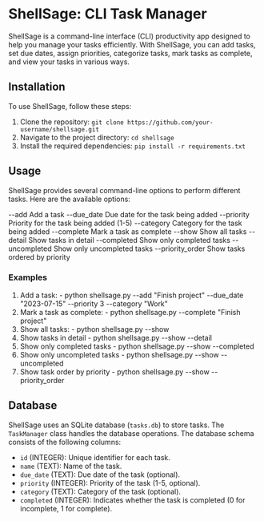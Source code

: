 # ShellSage: CLI Task Manager

ShellSage is a command-line interface (CLI) productivity app designed to help you manage your tasks efficiently. With ShellSage, you can add tasks, set due dates, assign priorities, categorize tasks, mark tasks as complete, and view your tasks in various ways.

## Installation

To use ShellSage, follow these steps:

1. Clone the repository: `git clone https://github.com/your-username/shellsage.git`
2. Navigate to the project directory: `cd shellsage`
3. Install the required dependencies: `pip install -r requirements.txt`

## Usage

ShellSage provides several command-line options to perform different tasks. Here are the available options:

--add              Add a task
--due_date         Due date for the task being added
--priority         Priority for the task being added (1-5)
--category         Category for the task being added
--complete         Mark a task as complete
--show             Show all tasks
--detail           Show tasks in detail
--completed        Show only completed tasks
--uncompleted      Show only uncompleted tasks
--priority_order   Show tasks ordered by priority

### Examples
1.  Add a task:
        - python shellsage.py --add "Finish project" --due_date "2023-07-15" --priority 3 --category "Work"
2.  Mark a task as complete:
        - python shellsage.py --complete "Finish project"
3.  Show all tasks:
        - python shellsage.py --show
4.  Show tasks in detail
        - python shellsage.py --show --detail
5.  Show only completed tasks
        - python shellsage.py --show --completed
6.  Show only uncompleted tasks
        - python shellsage.py --show --uncompleted
7.  Show task order by priority
        - python shellsage.py --show --priority_order

## Database

ShellSage uses an SQLite database (`tasks.db`) to store tasks. The `TaskManager` class handles the database operations. The database schema consists of the following columns:

- `id` (INTEGER): Unique identifier for each task.
- `name` (TEXT): Name of the task.
- `due_date` (TEXT): Due date of the task (optional).
- `priority` (INTEGER): Priority of the task (1-5, optional).
- `category` (TEXT): Category of the task (optional).
- `completed` (INTEGER): Indicates whether the task is completed (0 for incomplete, 1 for complete).


